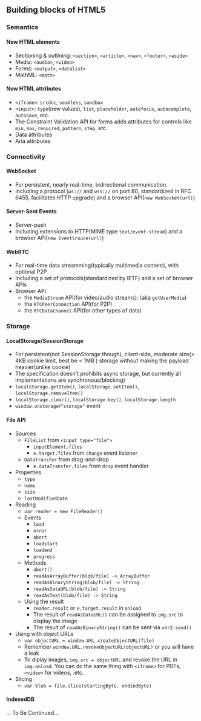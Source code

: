 ## Building blocks of HTML5

### Semantics

#### New HTML elements

* Sectioning & outlining: `<section>`, `<article>`, `<nav>`, `<footer>`, `<aside>`
* Media: `<audio>`, `<video>`
* Forms: `<output>`, `<datalist>`
* MathML: `<math>`

#### New HTML attributes

* `<iframe>`: `srcdoc`, `seamless`, `sandbox`
* `<input>`: `type`(new values), `list`, `placeholder`, `autofocus`, `autocomplete`, `autosave`, etc.
* The Constraint Validation API for forms adds attributes for controls like `min`, `max`, `required`, `pattern`, `step`, etc.
* Data attributes
* Aria attributes

### Connectivity

#### WebSocket

* For persistent, nearly real-time, bidirectional communication.
* Including a protocol (`ws://` and `wss://` on port 80, standardized in RFC 6455, facilitates HTTP upgrade) and a browser API(`new WebSocket(url)`)

#### Server-Sent Events

* Server-push
* Including extensions to HTTP(MIME type `text/event-stream`) and a browser API(`new EventSrouce(url)`)

#### WebRTC

* For real-time data streamming(typically multimedia content), with optional P2P
* Including a set of protocols(standardized by IETF) and a set of browser APIs
* Browser API
    * the `MediaStream` API(for video/audio streams): (aka `getUserMedia`)
    * the `RTCPeerConnection` API(for P2P)
    * the `RTCDataChannel` API(for other types of data)

### Storage

#### LocalStorage/SessionStorage

* For persistent(not SessionStorage though), client-side, moderate size(> 4KB cookie limit, best be < 1MB ) storage without making the payload heavier(unlike cookie)
* The specification doesn't prohibits async storage, but currently all implementations are synchronous(blocking)
* `localStorage.getItem()`, `localStorage.setItem()`, `localStorage.removeItem()`
* `localStorage.clear()`, `localStorage.key()`, `localStorage.length`
* `window.onstorage`/`"storage"` event

#### File API

* Sources
    * `FileList` from `<input type="file">`
        * `inputElement.files`
        * `e.target.files` from `change` event listener
    * `DataTransfer` from drag-and-drop
        * `e.dataTransfer.files` from `drop` event handler
* Properties
    * `type`
    * `name`
    * `size`
    * `lastModifiedDate `
* Reading
    * `var reader = new FileReader()`
    * Events
        * `load`
        * `error`
        * `abort`
        * `loadstart`
        * `loadend`
        * `progress`
    * Methods
        * `abort()`
        * `readAsArrayBuffer(blob/file) -> ArrayBuffer`
        * `readAsBinaryString(blob/file) -> String`
        * `readAsDataURL(blob/file) -> String`
        * `readAsText(blob/file) -> String`
    * Using the result
        * `reader.result` or `e.target.result` in `onload`
        * The result of `readAsDataURL()` can be assigned to `img.src` to display the image
        * The result of `readAsBinaryString()` can be sent via `xhr2.send()`
* Using with object URLs
    * `var objectURL = window.URL.createObjectURL(file)`
    * Remember `window.URL.revokeObjectURL(objectURL)` or you will have a leak
    * To diplay images, `img.src = objectURL` and revoke the URL in `img.onload`. You can do the same thing with `<iframe>` for PDFs, `<video>` for videos, .etc.
* Slicing
    * `var blob = file.slice(startingByte, endindByte)`

#### IndexedDB

... To Be Continued...
